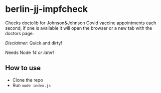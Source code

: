 # berlin-jj-impfcheck

Checks doctolib for Johnson&Johnson Covid vaccine appointments each second, if one is available it will open the browser or a new tab with the doctors page.

_Disclaimer_: Quick and dirty!

Needs Node *14 or later*!

## How to use

- Clone the repo
- Run `node index.js`
